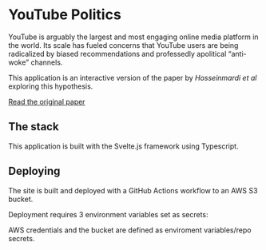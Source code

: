 # YouTube Politics

YouTube is arguably the largest and most engaging online media platform in the world. Its scale has fueled concerns that YouTube users are being radicalized by biased recommendations and professedly apolitical “anti-woke” channels.

This application is an interactive version of the paper by _Hosseinmardi et al_ exploring this hypothesis.

[Read the original paper](http://localhost:8080/#:~:text=Read%20the%20original%20research)

## The stack

This application is built with the Svelte.js framework using Typescript.

## Deploying

The site is built and deployed with a GitHub Actions workflow to an AWS S3 bucket.

Deployment requires 3 environment variables set as secrets:

AWS credentials and the bucket are defined as enviroment variables/repo secrets.